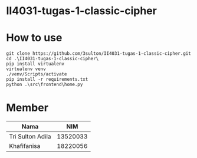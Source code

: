 # II4031-tugas-1-classic-cipher

# How to use
```
git clone https://github.com/3sulton/II4031-tugas-1-classic-cipher.git
cd .\II4031-tugas-1-classic-cipher\
pip install virtualenv
virtualenv venv
./venv/Scripts/activate
pip install -r requirements.txt
python .\src\frontend\home.py
```

# Member
| Nama             | NIM       |
| -----------------| --------- |
| Tri Sulton Adila | 13520033  |
| Khafifanisa      | 18220056  |